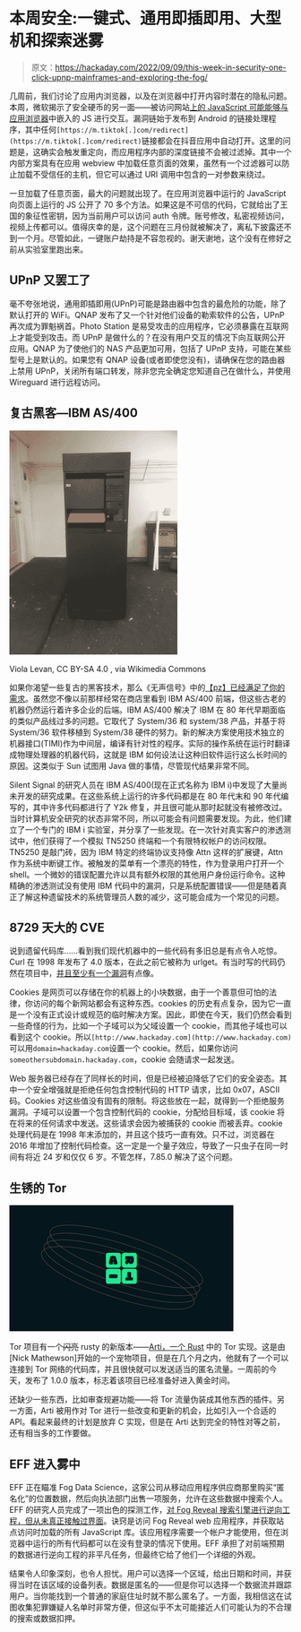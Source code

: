 # 本周安全:一键式、通用即插即用、大型机和探索迷雾

> 原文：<https://hackaday.com/2022/09/09/this-week-in-security-one-click-upnp-mainframes-and-exploring-the-fog/>

几周前，我们讨论了应用内浏览器，以及在浏览器中打开内容时潜在的隐私问题。本周，微软揭示了安全硬币的另一面——被访问网站[上的 JavaScript 可能能够与应用浏览器](https://www.microsoft.com/security/blog/2022/08/31/vulnerability-in-tiktok-android-app-could-lead-to-one-click-account-hijacking/)中嵌入的 JS 进行交互。漏洞链始于发布到 Android 的链接处理程序，其中任何`[https://m.tiktok[.]com/redirect](https://m.tiktok[.]com/redirect)`链接都会在抖音应用中自动打开。这里的问题是，这确实会触发重定向，而应用程序内部的深度链接不会被过滤掉。其中一个内部方案具有在应用 webview 中加载任意页面的效果，虽然有一个过滤器可以防止加载不受信任的主机，但它可以通过 URI 调用中包含的一对参数来绕过。

一旦加载了任意页面，最大的问题就出现了。在应用浏览器中运行的 JavaScript 向页面上运行的 JS 公开了 70 多个方法。如果这是不可信的代码，它就给出了王国的象征性密钥，因为当前用户可以访问 auth 令牌。账号修改，私密视频访问，视频上传都可以。值得庆幸的是，这个问题在三月份就被解决了，离私下披露还不到一个月。尽管如此，一键账户劫持是不容忽视的。谢天谢地，这个没有在修好之前从实验室里跑出来。

## UPnP 又罢工了

毫不夸张地说，通用即插即用(UPnP)可能是路由器中包含的最危险的功能，除了默认打开的 WiFi。QNAP 发布了又一个针对他们设备的勒索软件的公告，UPnP 再次成为罪魁祸首。Photo Station 是易受攻击的应用程序，它必须暴露在互联网上才能受到攻击。而 UPnP 是做什么的？在没有用户交互的情况下向互联网公开应用。QNAP 为了使他们的 NAS 产品更加可用，包括了 UPnP 支持，可能在某些型号上是默认的。如果您有 QNAP 设备(或者即使您没有)，请确保在您的路由器上禁用 UPnP，关闭所有端口转发，除非您完全确定您知道自己在做什么，并使用 Wireguard 进行远程访问。

## 复古黑客—IBM AS/400

[![](img/ceb1342c8be1301e1124d2852f781a61.png)](https://hackaday.com/wp-content/uploads/2022/09/IBM_AS-400_9406-730.jpg)

Viola Levan, CC BY-SA 4.0 , via Wikimedia Commons

如果你渴望一些复古的黑客技术，那么《无声信号》中的[【pz】已经满足了你的需求](https://blog.silentsignal.eu/2022/09/05/simple-ibm-i-as-400-hacking/)。虽然您不像以前那样经常在商店里看到 IBM AS/400 前端，但这些古老的机器仍然运行着许多企业的后端。IBM AS/400 解决了 IBM 在 80 年代早期面临的类似产品线过多的问题。它取代了 System/36 和 system/38 产品，并基于将 System/36 软件移植到 System/38 硬件的努力。新的解决方案使用技术独立的机器接口(TIMI)作为中间层，编译有针对性的程序。实际的操作系统在运行时翻译成物理处理器的机器代码，这就是 IBM 如何设法让这种旧软件运行这么长时间的原因。这类似于 Sun 试图用 Java 做的事情，尽管现代结果非常不同。

Silent Signal 的研究人员在 IBM AS/400(现在正式名称为 IBM i)中发现了大量尚未开发的研究成果。在这些系统上运行的许多代码都是在 80 年代末和 90 年代编写的，其中许多代码都进行了 Y2k 修复，并且很可能从那时起就没有被修改过。当时计算机安全研究的状态非常不同，所以可能会有问题需要发现。为此，他们建立了一个专门的 IBM i 实验室，并分享了一些发现。在一次针对真实客户的渗透测试中，他们获得了一个模拟 TN5250 终端和一个有限特权帐户的访问权限。TN5250 是敲门砖，因为 IBM 特定的终端协议支持像 Attn 这样的扩展键，Attn 作为系统中断键工作。被触发的菜单有一个漂亮的特性，作为登录用户打开一个 shell。一个微妙的错误配置允许以具有额外权限的其他用户身份运行命令。这种精确的渗透测试没有使用 IBM 代码中的漏洞，只是系统配置错误——但是随着真正了解这种遗留技术的系统管理员人数的减少，这可能会成为一个常见的问题。

## 8729 天大的 CVE

说到遗留代码库……看到我们现代机器中的一些代码有多旧总是有点令人吃惊。Curl 在 1998 年发布了 4.0 版本，在此之前它被称为 urlget。有当时写的代码仍然在项目中，[并且至少有一个漏洞](https://daniel.haxx.se/blog/2022/09/05/a-bug-that-was-23-years-old-or-not/)有点像。

Cookies 是网页可以存储在你的机器上的小块数据，由于一个善意但可怕的法律，你访问的每个新网站都会有这种东西。cookies 的历史有点复杂，因为它一直是一个没有正式设计或规范的临时解决方案。因此，即使在今天，我们仍然会看到一些奇怪的行为，比如一个子域可以为父域设置一个 cookie，而其他子域也可以看到这个 cookie。所以`[http://www.hackaday.com](http://www.hackaday.com)`可以用`domain=hackaday.com`设置一个 cookie。然后，如果你访问`someothersubdomain.hackaday.com`，cookie 会随请求一起发送。

Web 服务器已经存在了同样长的时间，但是已经被迫降低了它们的安全姿态。其中一个安全增强就是拒绝任何包含控制代码的 HTTP 请求，比如 0x07，ASCII 码。Cookies 对这些值没有固有的限制。将这些放在一起，就得到一个拒绝服务漏洞。子域可以设置一个包含控制代码的 cookie，分配给目标域，该 cookie 将在将来的任何请求中发送。这些请求会因为被捕获的 cookie 而被丢弃。cookie 处理代码是在 1998 年末添加的，并且这个技巧一直有效。只不过，浏览器在 2016 年增加了控制代码检查。这一定是一个量子效应，导致了一只虫子在同一时间有将近 24 岁和仅仅 6 岁。不管怎样，7.85.0 解决了这个问题。

## 生锈的 Tor

[![](img/b8a1fb45daff36de30fd63b2e46cfa23.png)](https://hackaday.com/wp-content/uploads/2022/09/Arti.webp)

Tor 项目有一个~~闪亮~~ rusty 的新版本——[Arti，一个 Rust](https://blog.torproject.org/arti_100_released/) 中的 Tor 实现。这是由[Nick Mathewson]开始的一个宠物项目，但是在几个月之内，他就有了一个可以连接到 Tor 网络的代码库，并且很快就可以发送适当的匿名流量。一周前的今天，发布了 1.0.0 版本，标志着该项目已经准备好进入黄金时间。

还缺少一些东西，比如审查规避功能——将 Tor 流量伪装成其他东西的插件。另一方面，Arti 被用作对 Tor 进行一些改变和更新的机会，比如引入一个合适的 API。看起来最终的计划是放弃 C 实现，但是在 Arti 达到完全的特性对等之前，还有相当多的工作要做。

## EFF 进入雾中

EFF 正在瞄准 Fog Data Science，这家公司从移动应用程序供应商那里购买“匿名化”的位置数据，然后向执法部门出售一项服务，允许在这些数据中搜索个人。EFF 的研究人员完成了一项出色的探测工作，[对 Fog Reveal 搜索引擎进行逆向工程，但从未真正接触过界面](https://www.eff.org/deeplinks/2022/08/fog-revealed-guided-tour-how-cops-can-browse-your-location-data)。诀窍是访问 Fog Reveal web 应用程序，并获取站点访问时加载的所有 JavaScript 库。该应用程序需要一个帐户才能使用，但在浏览器中运行的所有代码都可以在没有登录的情况下使用。EFF 承担了对前端预期的数据进行逆向工程的非平凡任务，但最终它给了他们一个详细的外观。

结果令人印象深刻，也令人担忧。用户可以选择一个区域，给出日期和时间，并获得当时在该区域的设备列表。数据是匿名的——但是你可以选择一个数据流并跟踪用户。当你能找到一个普通的家庭住址时就不那么匿名了。一方面，我相信这在试图收集犯罪嫌疑人名单时非常方便，但这似乎不太可能接近人们可能认为的不合理的搜索或数据扣押。